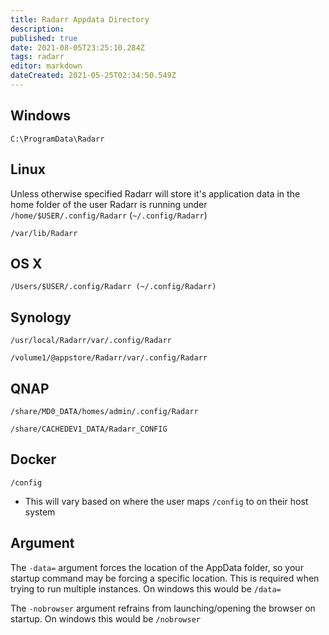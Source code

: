 ```yaml
---
title: Radarr Appdata Directory
description: 
published: true
date: 2021-08-05T23:25:10.284Z
tags: radarr
editor: markdown
dateCreated: 2021-05-25T02:34:50.549Z
---
```


## Windows

`C:\ProgramData\Radarr`

## Linux

Unless otherwise specified Radarr will store it's application data in the home folder of the user Radarr is running under `/home/$USER/.config/Radarr` (`~/.config/Radarr`)

`/var/lib/Radarr`

## OS X

`/Users/$USER/.config/Radarr (~/.config/Radarr)`

## Synology

`/usr/local/Radarr/var/.config/Radarr`

`/volume1/@appstore/Radarr/var/.config/Radarr`

## QNAP

`/share/MD0_DATA/homes/admin/.config/Radarr`

`/share/CACHEDEV1_DATA/Radarr_CONFIG`

## Docker

`/config`

- This will vary based on where the user maps `/config` to on their host system

## Argument

The `-data=` argument forces the location of the AppData folder, so your startup command may be forcing a specific location. This is required when trying to run multiple instances. On windows this would be `/data=`

The `-nobrowser` argument refrains from launching/opening the browser on startup. On windows this would be `/nobrowser`
